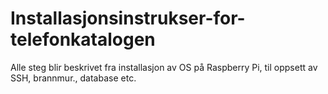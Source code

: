 # Installasjonsinstrukser-for-telefonkatalogen
Alle steg blir beskrivet fra installasjon av OS på Raspberry Pi, til oppsett av SSH, brannmur., database etc.
